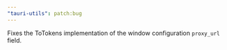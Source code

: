 ```yaml
---
"tauri-utils": patch:bug
---
```


Fixes the ToTokens implementation of the window configuration `proxy_url` field.
